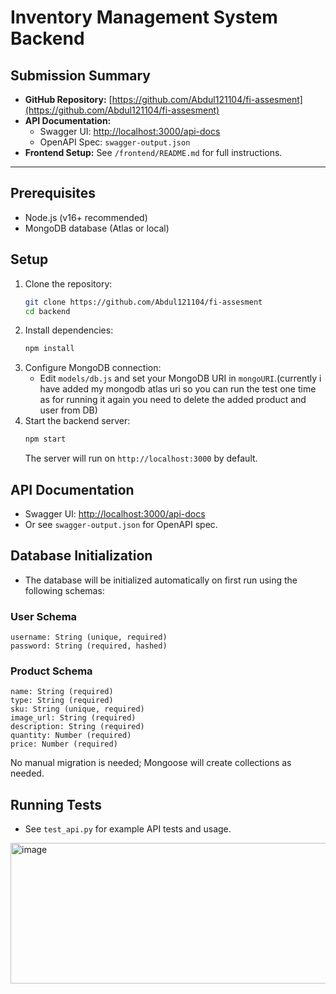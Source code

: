 # Inventory Management System Backend

## Submission Summary

- **GitHub Repository:** [https://github.com/Abdul121104/fi-assesment](https://github.com/Abdul121104/fi-assesment)
- **API Documentation:**
  - Swagger UI: [http://localhost:3000/api-docs](http://localhost:3000/api-docs)
  - OpenAPI Spec: `swagger-output.json`
- **Frontend Setup:** See `/frontend/README.md` for full instructions.

---

## Prerequisites
- Node.js (v16+ recommended)
- MongoDB database (Atlas or local)

## Setup
1. Clone the repository:
   ```bash
   git clone https://github.com/Abdul121104/fi-assesment
   cd backend
   ```
2. Install dependencies:
   ```bash
   npm install
   ```
3. Configure MongoDB connection:
   - Edit `models/db.js` and set your MongoDB URI in `mongoURI`.(currently i have added my mongodb atlas uri so you can run the test one time as for running it again you need to delete the added product and user from DB)
4. Start the backend server:
   ```bash
   npm start
   ```
   The server will run on `http://localhost:3000` by default.

## API Documentation
- Swagger UI: [http://localhost:3000/api-docs](http://localhost:3000/api-docs)
- Or see `swagger-output.json` for OpenAPI spec.

## Database Initialization
- The database will be initialized automatically on first run using the following schemas:

### User Schema
```
username: String (unique, required)
password: String (required, hashed)
```

### Product Schema
```
name: String (required)
type: String (required)
sku: String (unique, required)
image_url: String (required)
description: String (required)
quantity: Number (required)
price: Number (required)
```

No manual migration is needed; Mongoose will create collections as needed.

## Running Tests
- See `test_api.py` for example API tests and usage. 
<img width="660" height="225" alt="image" src="https://github.com/user-attachments/assets/c3901dc5-55a8-4b95-9648-a545c62ec5a2" />

